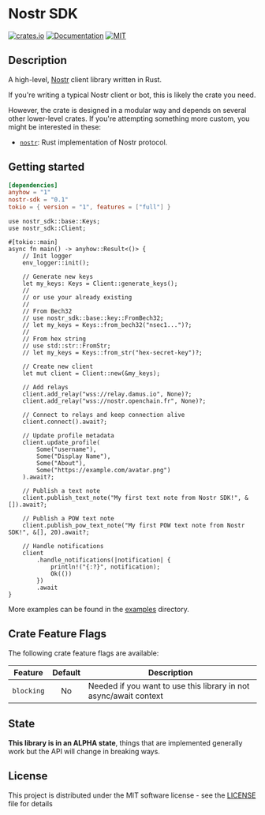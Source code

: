 # Nostr SDK

[![crates.io](https://img.shields.io/crates/v/nostr-sdk.svg)](https://crates.io/crates/nostr-sdk)
[![Documentation](https://docs.rs/nostr-sdk/badge.svg)](https://docs.rs/nostr-sdk)
[![MIT](https://img.shields.io/crates/l/nostr-sdk.svg)](../../LICENSE)

## Description

A high-level, [Nostr](https://github.com/nostr-protocol/nostr) client library written in Rust.

If you're writing a typical Nostr client or bot, this is likely the crate you need.

However, the crate is designed in a modular way and depends on several
other lower-level crates. If you're attempting something more custom, you might be interested in these:

- [`nostr`](https://crates.io/crates/nostr): Rust implementation of Nostr protocol.

## Getting started

```toml
[dependencies]
anyhow = "1"
nostr-sdk = "0.1"
tokio = { version = "1", features = ["full"] }
```

```rust,no_run
use nostr_sdk::base::Keys;
use nostr_sdk::Client;

#[tokio::main]
async fn main() -> anyhow::Result<()> {
    // Init logger
    env_logger::init();

    // Generate new keys
    let my_keys: Keys = Client::generate_keys();
    //
    // or use your already existing
    //
    // From Bech32
    // use nostr_sdk::base::key::FromBech32;
    // let my_keys = Keys::from_bech32("nsec1...")?;
    //
    // From hex string
    // use std::str::FromStr;
    // let my_keys = Keys::from_str("hex-secret-key")?;

    // Create new client
    let mut client = Client::new(&my_keys);

    // Add relays
    client.add_relay("wss://relay.damus.io", None)?;
    client.add_relay("wss://nostr.openchain.fr", None)?;

    // Connect to relays and keep connection alive
    client.connect().await?;

    // Update profile metadata
    client.update_profile(
        Some("username"), 
        Some("Display Name"), 
        Some("About"), 
        Some("https://example.com/avatar.png")
    ).await?;

    // Publish a text note
    client.publish_text_note("My first text note from Nostr SDK!", &[]).await?;

    // Publish a POW text note
    client.publish_pow_text_note("My first POW text note from Nostr SDK!", &[], 20).await?;

    // Handle notifications
    client
        .handle_notifications(|notification| {
            println!("{:?}", notification);
            Ok(())
        })
        .await
}
```

More examples can be found in the [examples](https://github.com/yukibtc/nostr-rs-sdk/tree/master/crates/nostr-sdk/examples) directory.

## Crate Feature Flags

The following crate feature flags are available:

| Feature             | Default | Description                                                                                                                |
| ------------------- | :-----: | -------------------------------------------------------------------------------------------------------------------------- |
| `blocking`          |   No    | Needed if you want to use this library in not async/await context                                                          |

## State

**This library is in an ALPHA state**, things that are implemented generally work but the API will change in breaking ways.

## License

This project is distributed under the MIT software license - see the [LICENSE](../../LICENSE) file for details